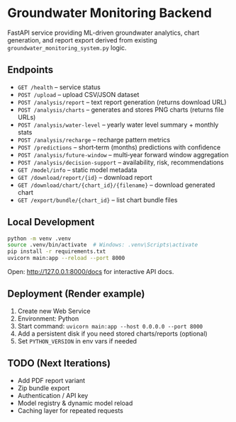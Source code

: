# Groundwater Monitoring Backend

FastAPI service providing ML-driven groundwater analytics, chart generation, and report export derived from existing `groundwater_monitoring_system.py` logic.

## Endpoints
- `GET /health` – service status
- `POST /upload` – upload CSV/JSON dataset
- `POST /analysis/report` – text report generation (returns download URL)
- `POST /analysis/charts` – generates and stores PNG charts (returns file URLs)
- `POST /analysis/water-level` – yearly water level summary + monthly stats
- `POST /analysis/recharge` – recharge pattern metrics
- `POST /predictions` – short‑term (months) predictions with confidence
- `POST /analysis/future-window` – multi‑year forward window aggregation
- `POST /analysis/decision-support` – availability, risk, recommendations
- `GET /model/info` – static model metadata
- `GET /download/report/{id}` – download report
- `GET /download/chart/{chart_id}/{filename}` – download generated chart
- `GET /export/bundle/{chart_id}` – list chart bundle files

## Local Development
```bash
python -m venv .venv
source .venv/bin/activate  # Windows: .venv\Scripts\activate
pip install -r requirements.txt
uvicorn main:app --reload --port 8000
```
Open: http://127.0.0.1:8000/docs for interactive API docs.

## Deployment (Render example)
1. Create new Web Service
2. Environment: Python
3. Start command: `uvicorn main:app --host 0.0.0.0 --port 8000`
4. Add a persistent disk if you need stored charts/reports (optional)
5. Set `PYTHON_VERSION` in env vars if needed

## TODO (Next Iterations)
- Add PDF report variant
- Zip bundle export
- Authentication / API key
- Model registry & dynamic model reload
- Caching layer for repeated requests
